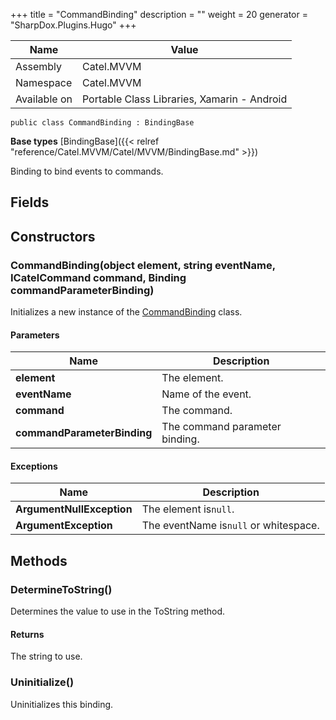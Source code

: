 

+++
title = "CommandBinding" 
description = ""
weight = 20
generator = "SharpDox.Plugins.Hugo"
+++

Name|Value
---|---
Assembly|Catel.MVVM
Namespace|Catel.MVVM
Available on|Portable Class Libraries, Xamarin - Android

```
public class CommandBinding : BindingBase
```

**Base types**
[BindingBase]({{< relref "reference/Catel.MVVM/Catel/MVVM/BindingBase.md" >}})

Binding to bind events to commands.

## Fields

## Constructors

### CommandBinding(object element, string eventName, ICatelCommand command, Binding commandParameterBinding)

Initializes a new instance of the [CommandBinding](#) class.

#### Parameters

Name|Description
---|---
**element**|The element.
**eventName**|Name of the event.
**command**|The command.
**commandParameterBinding**|The command parameter binding.

#### Exceptions

Name|Description
---|---
**ArgumentNullException**|The element is`null`.
**ArgumentException**|The eventName is`null` or whitespace.

## Methods

### DetermineToString()

Determines the value to use in the ToString method.

#### Returns

The string to use.

### Uninitialize()

Uninitializes this binding.

